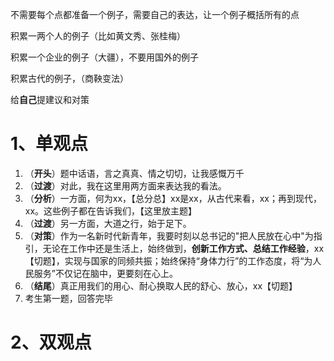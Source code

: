 不需要每个点都准备一个例子，需要自己的表达，让一个例子概括所有的点

积累一两个人的例子（比如黄文秀、张桂梅）

积累一个企业的例子（大疆），不要用国外的例子

积累古代的例子，（商鞅变法）



给**自己**提建议和对策



# 1、单观点

1. （**开头**）题中话语，言之真真、情之切切，让我感慨万千
2. （**过渡**）对此，我在这里用两方面来表达我的看法。
3. （**分析**）一方面，何为xx，【总分总】xx是xx，从古代来看，xx；再到现代，xx。这些例子都在告诉我们，【这里放主题】
4. （**过渡**）另一方面，大道之行，始于足下。
5. （**对策**）作为一名新时代新青年，我要时刻以总书记的"把人民放在心中"为指引，无论在工作中还是生活上，始终做到，**创新工作方式、总结工作经验**，xx【切题】，实现与国家的同频共振；始终保持“身体力行”的工作态度，将“为人民服务”不仅记在脑中，更要刻在心上。
6. （**结尾**）真正用我们的用心、耐心换取人民的舒心、放心，xx【切题】
7. 考生第一题，回答完毕

# 2、双观点
